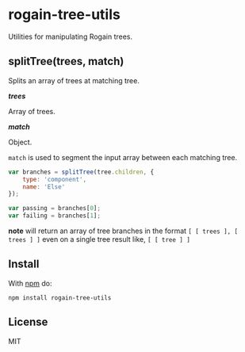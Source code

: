 # rogain-tree-utils

Utilities for manipulating Rogain trees.

## splitTree(trees, match)

Splits an array of trees at matching tree.

___trees___

Array of trees.

___match___

Object.

`match` is used to segment the input array between each matching tree.

```js
var branches = splitTree(tree.children, {
    type: 'component',
    name: 'Else'
});

var passing = branches[0];
var failing = branches[1];
```

__note__ will return an array of tree branches in the format `[ [ trees ], [ trees ] ]` even on a single tree result like, `[ [ tree ] ]`

## Install 

With [npm](https://www.npmjs.com) do:

```
npm install rogain-tree-utils
```

## License

MIT